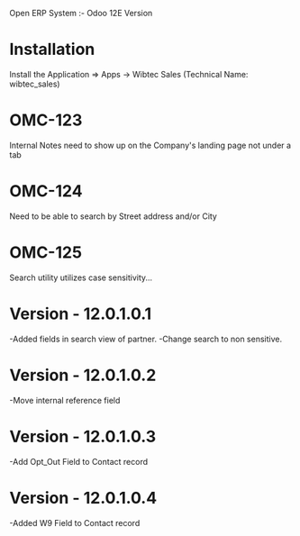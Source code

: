 Open ERP System :- Odoo 12E Version 

Installation 
============
Install the Application => Apps -> Wibtec Sales (Technical Name: wibtec_sales)

OMC-123
============
Internal Notes need to show up on the Company's landing page not under a tab
        
OMC-124
=============
Need to be able to search by Street address and/or City

OMC-125 
==============
Search utility utilizes case sensitivity...

Version - 12.0.1.0.1
=====================
-Added fields in search view of partner.
-Change search to non sensitive.

Version - 12.0.1.0.2
====================
-Move internal reference field

Version - 12.0.1.0.3
====================
-Add Opt_Out Field to Contact record

Version - 12.0.1.0.4
====================
-Added W9 Field to Contact record